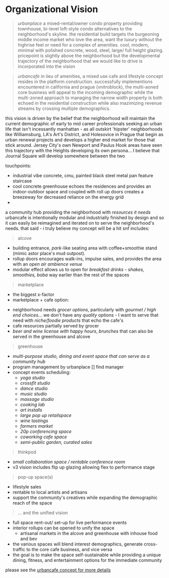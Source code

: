 # Organizational Vision

> *urbanplace*
a mixed-rental/owner condo property providing townhouse, bi-level loft-style condo alternatives to the neighborhood's skyline. the residential build targets the burgeoning middle income market who love the area, want the luxury without the highrise feel or need for a complex of amenities. cool, modern, minimal with polished concrete, wood, steel, large/ full height glazing. pricepoint is slightly above the neighborhood but the developmental trajectory of the neighborhood that we would like to drive is incorporated into the vision

> *urbancafe*
in lieu of amenities, a mixed use cafe and lifestyle concept resides in the platform construction. successfully implementions encountered in california and prague (vnitroblock), the multi-aoned core business will appeal to the incoming demographic while the multi-zoned approach to managing the narrow width property is both echoed in the residential construction while also mazimizing revenue streams by crossing multiple demographics. 

this vision is driven by the belief that the neighborhood will maintain the current demographic of early to mid career professionals seeking an urban life that isn't incessantly manhattan - as all outskirt 'hipster' neighborhoods like Williamsburg, LA's Art's District, and Holesovice in Prague that begin as urban renewal projects and develops a higher end market for those that stick around. Jersey City's own Newport and Paulus Hook areas have seen this trajectory with the Heights developing its own persona... I believe that Journal Square will develop somewhere between the two


touchpoints:
- industrial vibe concrete, cmu, painted black steel metal pan feature staircase
- cool concrete greenhouse echoes the residences and provides an indoor-outdoor space and coupled with roll up doors creates a breezeway for decreased reliance on the energy grid
- 

a community hub providing the neighborhood with *resources it needs*
urbancafe is intentionally modular and industrially finished by design and so it can easily be reimagined and iterated on to serve the neighborhood's needs. that said - i truly believe my concept will be a hit snf includes:

> alcove 
  - building entrance, *park*-like seating area with coffee+smoothie stand (mimic astor place's mud outpost). 
  - rollup doors encourages walk-ins, impulse sales, and provides the area with an *open air ambience venue*
  - modular effect allows us to open for *breakfast drinks - shakes, smoothies, boba* way earlier than the rest of the spaces


> marketplace
  - the biggest x-factor 
  - marketplace + cafe option:
  * neighborhood needs *grocer options*, particularly with *gourmet / high end choices*... we don't have any *quality options* - I want to serve that need with *niche/foodie products* that echo the cafe's
  * cafe resources partially served by grocer
  * *beer and wine license with happy hours*, *brunches* that can also be served in the greenhouse and alcove


> greenhouse
  - *multi-purpose studio, dining and event space that can serve as a community hub*
  - program management by urbanplace [] find manager
  - concept events scheduling:
    - *yoga studio*
    - *crossfit studio*
    - *dance studio*
    - *music studio*
    - *massage studio*
    - *cooking lab*
    - *art installs*
    - *large pop up retailspace*
    - *wine tastings*
    - *farmers market*
    - *20p conferencing space*
    - *coworking cafe space*
    - *semi-public garden, curated sales*


> thinkpod 
  - *small collaboration space / rentable conference room*
  - v3 vision includes flip up glazing allowing flex to performance stage


> pop-up space(s)
  - lifestyle sales
  - rentable to local artists and artisans
  - support the community's creatives while expanding the demographic reach of the space


> ... and the unified vision
  - full space rent-out/ set-up for live performance events
  - interior rollups can be opened to unify the space
    - artisanal markets in the alcove and greenhouse with inhouse food and bev  
  - the various spaces will blend interest demographics, generate cross-traffic to the core cafe business, and vice versa
  - the goal is to make the space self-sustainable while providing a unique dining, fitness, and entertainment options for the immediate community

please see the [urbancafe concept for more details](#urbancafe)
